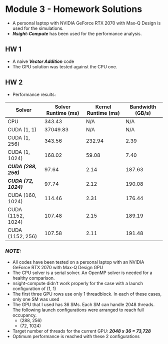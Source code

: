 # Module 3 - Homework Solutions
- A personal laptop with NVIDIA GeForce RTX 2070 with Max-Q Design is used for the simulations.
- ***Nsight-Compute*** has been used for the performance analysis.

## HW 1
- A naive ***Vector Addition*** code
- The GPU solution was tested against the CPU one.  

## HW 2
- Performance results:

| Solver | Solver Runtime (ms) | Kernel Runtime (ms) | Bandwidth (GB/s) |
| --- | --- | --- | --- |
| CPU | 343.43 | N/A | N/A 
| CUDA (1, 1) | 37049.83 | N/A | N/A
| CUDA (1, 256) | 343.56 | 232.94 | 2.39
| CUDA (1, 1024) | 168.02 | 59.08 | 7.40
| ***CUDA (288, 256)*** | 97.64 | 2.14 | 187.63
| ***CUDA (72, 1024)*** | 97.74 | 2.12 | 190.08
| CUDA (160, 1024) | 114.46 | 2.31 | 176.44
| CUDA (1152, 1024) | 107.48 | 2.15 | 189.19 
| CUDA (1152, 256) | 107.58 | 2.11 | 191.48
 
### ***NOTE:***
- All codes have been tested on a personal laptop with an NVIDIA GeForce RTX 2070 with Max-Q Design GPU
- The CPU solver is a serial solver. An OpenMP solver is needed for a healthy comparison.
- nsight-compute didn't work properly for the case with a launch configuration of (1, 1)
- The first three GPU rows use only 1 threadblock. In each of these cases, only one SM was used
- The GPU that I used has 36 SMs. Each SM can handle 2048 threads. The following launch configurations were arranged to reach full occupancy. 
    - (288, 256)
    - (72, 1024)
- Target number of threads for the current GPU: ***2048 x 36 = 73,728***
- Optimum performance is reached with these 2 configurations
